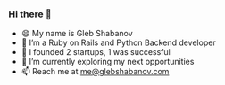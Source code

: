 ### Hi there 👋

* 😄 My name is Gleb Shabanov
* 🔭 I’m a Ruby on Rails and Python Backend developer
* 💬 I founded 2 startups, 1 was successful
* 🌱 I’m currently exploring my next opportunities
* 📫 Reach me at me@glebshabanov.com

<!--
**glebshbv/glebshbv** is a ✨ _special_ ✨ repository because its `README.md` (this file) appears on your GitHub profile.

Here are some ideas to get you started:

- 🔭 I’m currently working on ...
- 🌱 I’m currently learning ...
- 👯 I’m looking to collaborate on ...
- 🤔 I’m looking for help with ...
- 💬 Ask me about ...
- 📫 How to reach me: ...
- 😄 Pronouns: ...
- ⚡ Fun fact: ...
-->
